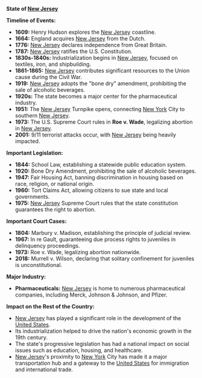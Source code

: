 **State of [New Jersey](./../New-Jersey/)**

**Timeline of Events:**

* **1609:** Henry Hudson explores the [New Jersey](./../New-Jersey/) coastline.
* **1664:** England acquires [New Jersey](./../New-Jersey/) from the Dutch.
* **1776:** [New Jersey](./../New-Jersey/) declares independence from Great Britain.
* **1787:** [New Jersey](./../New-Jersey/) ratifies the U.S. Constitution.
* **1830s-1840s:** Industrialization begins in [New Jersey](./../New-Jersey/), focused on textiles, iron, and shipbuilding.
* **1861-1865:** [New Jersey](./../New-Jersey/) contributes significant resources to the Union cause during the Civil War.
* **1919:** [New Jersey](./../New-Jersey/) adopts the "bone dry" amendment, prohibiting the sale of alcoholic beverages.
* **1920s:** The state becomes a major center for the pharmaceutical industry.
* **1951:** The [New Jersey](./../New-Jersey/) Turnpike opens, connecting [New York](./../New-York/) City to southern [New Jersey](./../New-Jersey/).
* **1973:** The U.S. Supreme Court rules in **Roe v. Wade**, legalizing abortion in [New Jersey](./../New-Jersey/).
* **2001:** 9/11 terrorist attacks occur, with [New Jersey](./../New-Jersey/) being heavily impacted.

**Important Legislation:**

* **1844:** School Law, establishing a statewide public education system.
* **1920:** Bone Dry Amendment, prohibiting the sale of alcoholic beverages.
* **1947:** Fair Housing Act, banning discrimination in housing based on race, religion, or national origin.
* **1960:** Tort Claims Act, allowing citizens to sue state and local governments.
* **1975:** [New Jersey](./../New-Jersey/) Supreme Court rules that the state constitution guarantees the right to abortion.

**Important Court Cases:**

* **1804:** Marbury v. Madison, establishing the principle of judicial review.
* **1967:** In re Gault, guaranteeing due process rights to juveniles in delinquency proceedings.
* **1973:** Roe v. Wade, legalizing abortion nationwide.
* **2018:** Murrell v. Wilson, declaring that solitary confinement for juveniles is unconstitutional.

**Major Industry:**

* **Pharmaceuticals:** [New Jersey](./../New-Jersey/) is home to numerous pharmaceutical companies, including Merck, Johnson & Johnson, and Pfizer.

**Impact on the Rest of the Country:**

* [New Jersey](./../New-Jersey/) has played a significant role in the development of the [United States](./../United-States/).
* Its industrialization helped to drive the nation's economic growth in the 19th century.
* The state's progressive legislation has had a national impact on social issues such as education, housing, and healthcare.
* [New Jersey](./../New-Jersey/)'s proximity to [New York](./../New-York/) City has made it a major transportation hub and a gateway to the [United States](./../United-States/) for immigration and international trade.